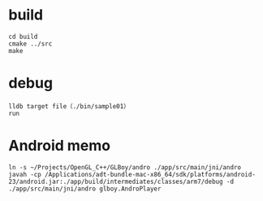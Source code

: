 # build
```
cd build
cmake ../src
make
```

# debug
```
lldb target file（./bin/sample01）
run
```

# Android memo
```
ln -s ~/Projects/OpenGL_C++/GLBoy/andro ./app/src/main/jni/andro
javah -cp /Applications/adt-bundle-mac-x86_64/sdk/platforms/android-23/android.jar:./app/build/intermediates/classes/arm7/debug -d ./app/src/main/jni/andro glboy.AndroPlayer
```
